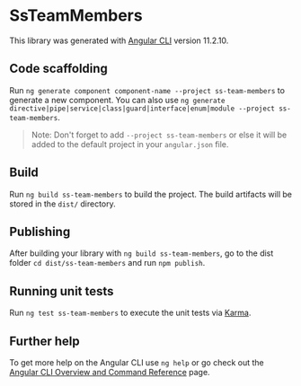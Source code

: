 # SsTeamMembers

This library was generated with [Angular CLI](https://github.com/angular/angular-cli) version 11.2.10.

## Code scaffolding

Run `ng generate component component-name --project ss-team-members` to generate a new component. You can also use `ng generate directive|pipe|service|class|guard|interface|enum|module --project ss-team-members`.
> Note: Don't forget to add `--project ss-team-members` or else it will be added to the default project in your `angular.json` file. 

## Build

Run `ng build ss-team-members` to build the project. The build artifacts will be stored in the `dist/` directory.

## Publishing

After building your library with `ng build ss-team-members`, go to the dist folder `cd dist/ss-team-members` and run `npm publish`.

## Running unit tests

Run `ng test ss-team-members` to execute the unit tests via [Karma](https://karma-runner.github.io).

## Further help

To get more help on the Angular CLI use `ng help` or go check out the [Angular CLI Overview and Command Reference](https://angular.io/cli) page.
